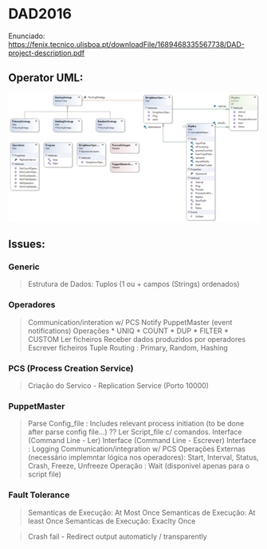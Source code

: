 # DAD2016

Enunciado: https://fenix.tecnico.ulisboa.pt/downloadFile/1689468335567738/DAD-project-description.pdf

## Operator UML:

![Alt text](/Operator/OperatorUML.png?raw=true)
## Issues:

### Generic
> Estrutura de Dados: Tuplos (1 ou + campos (Strings) ordenados)
	

### Operadores
> Communication/interation w/ PCS 
> Notify PuppetMaster (event notifications)
> Operações	
	* UNIQ
	* COUNT
	* DUP
	* FILTER
	* CUSTOM
> Ler ficheiros
> Receber dados produzidos por operadores 
> Escrever ficheiros 
> Tuple Routing : Primary, Random, Hashing


### PCS (Process Creation Service)
> Criação do Servico - Replication Service (Porto 10000)


### PuppetMaster
> Parse Config_file : Includes relevant process initiation (to be done after parse config file...) ??
> Ler Script_file c/ comandos.
> Interface (Command Line - Ler) 
> Interface (Command Line - Escrever) 
> Interface : Logging
> Communication/integration w/ PCS 
> Operações Externas (necessário implemntar lógica nos operadores): Start, Interval, Status, Crash, Freeze, Unfreeze
> Operação : Wait (disponivel apenas para o script file)


### Fault Tolerance

> Semanticas de Execução: At Most Once
> Semanticas de Execução: At least Once
> Semanticas de Execução: Exaclty Once

> Crash fail - Redirect output automaticly / transparently 

